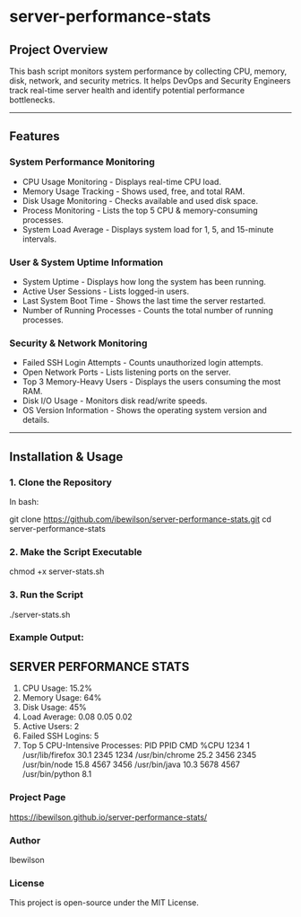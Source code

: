 
# server-performance-stats

## Project Overview
This bash script monitors system performance by collecting CPU, memory, disk, network, and security metrics.
It helps DevOps and Security Engineers track real-time server health and identify potential performance bottlenecks.

-----------------------------------------------------------------------------

## Features

### System Performance Monitoring
- CPU Usage Monitoring - Displays real-time CPU load.
- Memory Usage Tracking - Shows used, free, and total RAM.
- Disk Usage Monitoring - Checks available and used disk space.
- Process Monitoring - Lists the top 5 CPU & memory-consuming processes.
- System Load Average - Displays system load for 1, 5, and 15-minute intervals.

### User & System Uptime Information
- System Uptime - Displays how long the system has been running.
- Active User Sessions - Lists logged-in users.
- Last System Boot Time - Shows the last time the server restarted.
- Number of Running Processes - Counts the total number of running processes.

### Security & Network Monitoring
- Failed SSH Login Attempts - Counts unauthorized login attempts.
- Open Network Ports - Lists listening ports on the server.
- Top 3 Memory-Heavy Users - Displays the users consuming the most RAM.
- Disk I/O Usage - Monitors disk read/write speeds.
- OS Version Information - Shows the operating system version and details.

-----------------------------------------------------------------------------

## Installation & Usage

### 1. Clone the Repository

In bash:

git clone https://github.com/ibewilson/server-performance-stats.git
cd server-performance-stats

### 2. Make the Script Executable
chmod +x server-stats.sh

### 3. Run the Script
./server-stats.sh


### Example Output:

## SERVER PERFORMANCE STATS
 
1. CPU Usage:          15.2%
2. Memory Usage:       64%
3. Disk Usage:         45%
4. Load Average:       0.08 0.05 0.02
5. Active Users:       2
6. Failed SSH Logins:  5
7. Top 5 CPU-Intensive Processes:
  PID  PPID CMD                    %CPU
 1234     1 /usr/lib/firefox        30.1
 2345  1234 /usr/bin/chrome         25.2
 3456  2345 /usr/bin/node           15.8
 4567  3456 /usr/bin/java           10.3
 5678  4567 /usr/bin/python          8.1

### Project Page
https://ibewilson.github.io/server-performance-stats/

### Author
Ibewilson

### License
This project is open-source under the MIT License.

